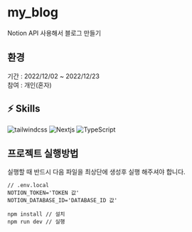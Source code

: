 # my_blog
Notion API 사용해서 블로그 만들기

## 환경
기간 : 2022/12/02 ~ 2022/12/23\
참여 : 개인(혼자)

## **⚡️ Skills**
![tailwindcss](https://img.shields.io/badge/tailwindcss-50a4e3.svg?&style=for-the-badge&logo=tailwindcss&logoColor=white)
<img alt="Nextjs" src="https://img.shields.io/badge/Next.js-000000.svg?&style=for-the-badge&logo=Next.js&logoColor=white"/>
![TypeScript](https://img.shields.io/badge/TypeScript-2F74C0.svg?&style=for-the-badge&logo=TypeScript&logoColor=white)

## 프로젝트 실행방법
실행할 때 반드시 다음 파일을 최상단에 생성후 실행 해주셔야 합니다.
```
// .env.local
NOTION_TOKEN='TOKEN 값'
NOTION_DATABASE_ID='DATABASE_ID 값'
```
```
npm install // 설치
npm run dev // 실행
```